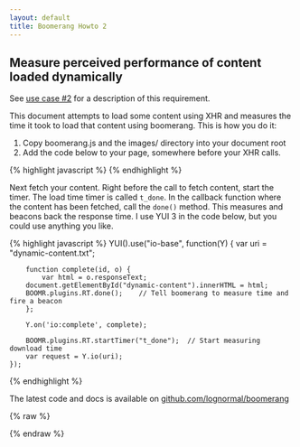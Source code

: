 ```yaml
---
layout: default
title: Boomerang Howto 2
---
```


Measure perceived performance of content loaded dynamically
-----------------------------------------------------------

See [use case \#2](../use-cases.html#uc-2) for a description of this
requirement.

This document attempts to load some content using XHR and measures the
time it took to load that content using boomerang. This is how you do
it:

1.  Copy boomerang.js and the images/ directory into your document root
2.  Add the code below to your page, somewhere before your XHR calls.

{% highlight javascript %}
    <script src="boomerang.js" type="text/javascript"></script>
    <script type="text/javascript">
    BOOMR.init({
            user_ip: "<user's ip address>",
            beacon_url: "http://yoursite.com/path/to/beacon.php",
            auto_run: false
        });
    </script>
{% endhighlight %}

Next fetch your content. Right before the call to fetch content, start
the timer. The load time timer is called `t_done`. In the callback
function where the content has been fetched, call the `done()` method.
This measures and beacons back the response time. I use YUI 3 in the
code below, but you could use anything you like.

{% highlight javascript %}
    YUI().use("io-base", function(Y) {
        var uri = "dynamic-content.txt";

        function complete(id, o) {
            var html = o.responseText;
        document.getElementById("dynamic-content").innerHTML = html;
        BOOMR.plugins.RT.done();    // Tell boomerang to measure time and fire a beacon
        };

        Y.on('io:complete', complete);

        BOOMR.plugins.RT.startTimer("t_done");  // Start measuring download time
        var request = Y.io(uri);
    });
{% endhighlight %}

The latest code and docs is available on
[github.com/lognormal/boomerang](http://github.com/lognormal/boomerang/)

<div id="results">
</div>

<div id="dynamic-content">
</div>

{% raw %}
<script src="http://yui.yahooapis.com/combo?3.1.1/build/yui/yui-base-min.js&3.1.1/build/oop/oop-min.js&3.1.1/build/yui/yui-later-min.js&3.1.1/build/event-custom/event-custom-base-min.js&3.1.1/build/querystring/querystring-stringify-simple-min.js&3.1.1/build/io/io-base-min.js" type="text/javascript" > </script>
<script src="/boomerang/boomerang.js" type="text/javascript"> </script>
<script src="/boomerang/plugins/bw.js" type="text/javascript"> </script>
<script src="/boomerang/plugins/navtiming.js" type="text/javascript"> </script>
<script src="/boomerang/plugins/rt.js" type="text/javascript"> </script>
<script src="howtos.js" type="text/javascript"> </script>
<script type="text/javascript">
BOOMR.init({
		user_ip: '10.0.0.1',
		BW: {
			base_url: '/boomerang/images/',
			cookie: 'HOWTO-BA'
		},
		RT: {
			cookie: 'HOWTO-RT'
		}
	});

YUI().use("io-base", function(Y) {
    var uri = "dynamic-content.txt?" + new Date().getTime();

    function complete(id, o) {
        var html = "<p>\n" + o.responseText.replace(/^$/mg, '</p>\n<p>') + "\n</p>";
	document.getElementById("dynamic-content").innerHTML = html;
	BOOMR.plugins.RT.done();
    };

    Y.on('io:complete', complete);

    BOOMR.plugins.RT.startTimer("t_done");
    var request = Y.io(uri);
});

</script>
{% endraw %}
